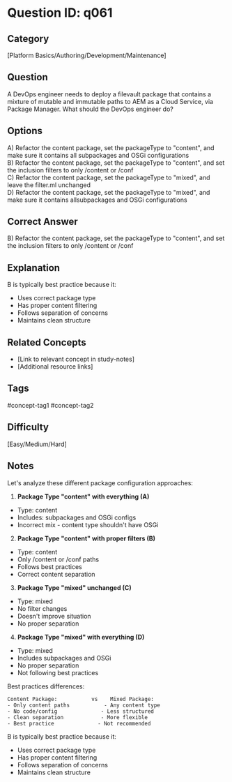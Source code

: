# Question ID: q061

## Category
[Platform Basics/Authoring/Development/Maintenance]

## Question
A DevOps engineer needs to deploy a filevault package that contains a mixture of mutable and immutable paths to AEM as a Cloud Service, via Package Manager.
What should the DevOps engineer do?

## Options
A) Refactor the content package, set the packageType to "content", and make sure it contains all subpackages and OSGi configurations <br /> 
B) Refactor the content package, set the packageType to "content", and set the inclusion filters to only /content or /conf  <br /> 
C) Refactor the content package, set the packageType to "mixed", and leave the filter.ml unchanged  <br /> 
D) Refactor the content package, set the packageType to "mixed", and make sure it contains allsubpackages and OSGi configurations  <br /> 

## Correct Answer
B) Refactor the content package, set the packageType to "content", and set the inclusion filters to only /content or /conf  <br /> 

## Explanation
B is typically best practice because it:
- Uses correct package type
- Has proper content filtering
- Follows separation of concerns
- Maintains clean structure

## Related Concepts
- [Link to relevant concept in study-notes]
- [Additional resource links]

## Tags
#concept-tag1 #concept-tag2

## Difficulty
[Easy/Medium/Hard]

## Notes
Let's analyze these different package configuration approaches:

1. **Package Type "content" with everything (A)**
- Type: content
- Includes: subpackages and OSGi configs
- Incorrect mix - content type shouldn't have OSGi

2. **Package Type "content" with proper filters (B)**
- Type: content
- Only /content or /conf paths
- Follows best practices
- Correct content separation

3. **Package Type "mixed" unchanged (C)**
- Type: mixed
- No filter changes
- Doesn't improve situation
- No proper separation

4. **Package Type "mixed" with everything (D)**
- Type: mixed
- Includes subpackages and OSGi
- No proper separation
- Not following best practices

Best practices differences:
```
Content Package:           vs    Mixed Package:
- Only content paths           - Any content type
- No code/config              - Less structured
- Clean separation            - More flexible
- Best practice              - Not recommended
```

B is typically best practice because it:
- Uses correct package type
- Has proper content filtering
- Follows separation of concerns
- Maintains clean structure